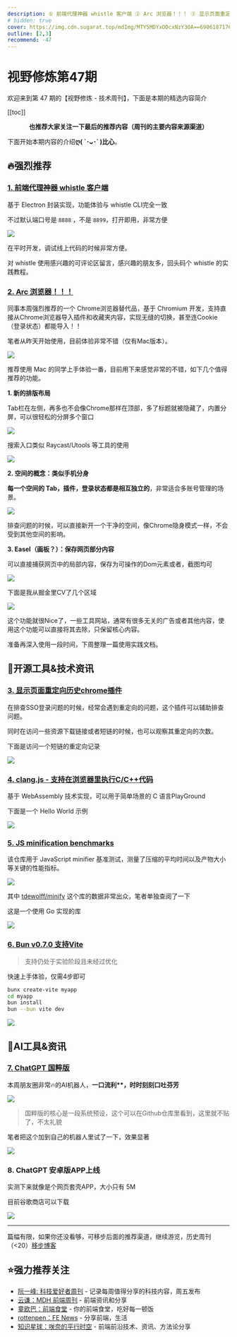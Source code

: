 ```yaml
---
description: ① 前端代理神器 whistle 客户端 ② Arc 浏览器！！！ ③ 显示页面重定向历史chrome插件 ④ clang.js - 支持在浏览器里执行C/C++代码 ⑤ JS minification benchmarks ⑥ Bun v0.7.0 支持Vite ⑦ ChatGPT 国粹版 ⑧ ChatGPT 安卓版APP上线
# hidden: true
cover: https://img.cdn.sugarat.top/mdImg/MTY5MDYxODcxNzY3OA==690618717678
outline: [2,3]
recommend: -47
---
```


# 视野修炼第47期

欢迎来到第 47 期的【视野修炼 - 技术周刊】，下面是本期的精选内容简介

[[toc]]

<center>

**​也推荐大家关注一下最后的推荐内容（周刊的主要内容来源渠道）**
</center>

下面开始本期内容的介绍**ღ( ´･ᴗ･` )比心**。
## 🔥强烈推荐
### [1. 前端代理神器 whistle 客户端](https://github.com/avwo/whistle-client)
基于 Electron 封装实现，功能体验与 whistle CLI完全一致

不过默认端口号是 `8888` ，不是 `8899`，打开即用，非常方便

![](https://img.cdn.sugarat.top/mdImg/MTY5MDYxNTg1MDE1NQ==690615850155)

在平时开发，调试线上代码的时候非常方便。

对 whistle 使用感兴趣的可评论区留言，感兴趣的朋友多，回头码个 whistle 的实践教程。

### [2. Arc 浏览器！！！](https://arc.net/)
同事本周强烈推荐的一个 Chrome浏览器替代品，基于 Chromium 开发，支持直接从Chrome浏览器导入插件和收藏夹内容，实现无缝的切换，甚至连Cookie（登录状态）都能导入！！

笔者从昨天开始使用，目前体验非常不错（仅有Mac版本）。

![](https://img.cdn.sugarat.top/mdImg/MTY5MDYxODcxNzY3OA==690618717678)

推荐使用 Mac 的同学上手体验一番，目前用下来感觉非常的不错，如下几个值得推荐的功能。

**1. 新的排版布局**

Tab栏在左侧，再多也不会像Chrome那样在顶部，多了标题就被隐藏了，内置分屏，可以很轻松的分屏多个窗口

![](https://img.cdn.sugarat.top/mdImg/MTY5MDYxOTIzOTQ5Nw==690619239497)

搜索入口类似 Raycast/Utools 等工具的使用

![](https://img.cdn.sugarat.top/mdImg/MTY5MDYxOTUxNTA1OA==690619515058)

**2. 空间的概念：类似手机分身**

**每一个空间的 Tab，插件，登录状态都是相互独立的**，非常适合多账号管理的场景。

![](https://img.cdn.sugarat.top/mdImg/MTY5MDYxOTY4MzcwNQ==690619683705)

排查问题的时候，可以直接新开一个干净的空间，像Chrome隐身模式一样，不会受到其他空间的影响。

**3. Easel（画板？）：保存网页部分内容**

可以直接捕获网页中的局部内容，保存为可操作的Dom元素或者，截图均可

![](https://img.cdn.sugarat.top/mdImg/MTY5MDYyMDM4Njk5Mg==690620386992)

下面是我从掘金里CV了几个区域

![](https://img.cdn.sugarat.top/mdImg/MTY5MDYyMDU3MzMzMQ==690620573331)

这个功能就很Nice了，一些工具网站，通常有很多无关的广告或者其他内容，使用这个功能可以直接将其去除，只保留核心内容。

准备再深入使用一段时间，下周整理一篇使用实践文档。

## 🔧开源工具&技术资讯

### [3. 显示页面重定向历史chrome插件](https://chrome.google.com/webstore/detail/link-redirect-trace/nnpljppamoaalgkieeciijbcccohlpoh/related)

在排查SSO登录问题的时候，经常会遇到重定向的问题，这个插件可以辅助排查问题。

同时在访问一些资源下载链接或者短链的时候，也可以观察其重定向的次数。

下面是访问一个短链的重定向记录

![](https://img.cdn.sugarat.top/mdImg/MTY5MDYxNjgwMDAzMg==690616800032)

### [4. clang.js - 支持在浏览器里执行C/C++代码](https://github.com/luoxuhai/clang.js)

基于 WebAssembly 技术实现，可以用于简单场景的 C 语言PlayGround

下面是一个 Hello World 示例

![](https://img.cdn.sugarat.top/mdImg/MTY5MDYxNzkyMTg1Nw==690617921857)

### [5. JS minification benchmarks](https://github.com/privatenumber/minification-benchmarks)

该仓库用于 JavaScript minifier 基准测试，测量了压缩的平均时间以及产物大小等关键的性能指标。

![](https://img.cdn.sugarat.top/mdImg/MTY5MDYxODA2NDcyNQ==690618064725)

其中 [tdewolff/minify](https://github.com/tdewolff/minify) 这个库的数据非常出众，笔者单独查阅了一下

这是一个使用 Go 实现的库

![](https://img.cdn.sugarat.top/mdImg/MTY5MDYxODM0OTQ0Mg==690618349442)

### [6. Bun v0.7.0 支持Vite](https://bun.sh/blog/bun-v0.7.0)
>支持仍处于实验阶段且未经过优化

快速上手体验，仅需4步即可

```sh
bunx create-vite myapp
cd myapp
bun install
bun --bun vite dev
```

![](https://img.cdn.sugarat.top/mdImg/MTY5MDYxODYyMDc4MQ==690618620781)

## 🤖AI工具&资讯
### [7. ChatGPT 国粹版](https://github.com/vastxie/Happy-ChatGPT)

本周朋友圈非常🔥的AI机器人，**一口流利\*\*，时时刻刻口吐芬芳**

![](https://img.cdn.sugarat.top/mdImg/MTY5MDYyMTU3MTMwMw==690621571303)

>国粹版的核心是一段系统预设，这个可以在Github仓库里看到，这里就不贴了，不太礼貌

笔者把这个加到自己的机器人里试了一下，效果显著

![](https://img.cdn.sugarat.top/mdImg/MTY5MDYyMTczNTk5Mw==690621735993)

### 8. ChatGPT 安卓版APP上线
实测下来就像是个网页套壳APP，大小只有 5M

目前谷歌商店可以下载

![](https://img.cdn.sugarat.top/mdImg/MTY5MDYyMzQ5ODEyMg==690623498122)

---

篇幅有限，如果你还没看够，可移步后面的推荐渠道，继续游览，历史周刊（<20）[移步博客](https://sugarat.top/weekly/index.html)

## ⭐️强力推荐关注
* [阮一峰: 科技爱好者周刊](https://www.ruanyifeng.com/blog/archives.html) - 记录每周值得分享的科技内容，周五发布
* [云谦：MDH 前端周刊](https://www.yuque.com/chencheng/mdh-weekly) - 前端资讯和分享
* [童欧巴：前端食堂](https://github.com/Geekhyt/weekly) - 你的前端食堂，吃好每一顿饭
* [rottenpen：FE News](https://rottenpen.zhubai.love/) - 分享前端，生活
* [知识星球：咲奈的平行时空](https://wx.zsxq.com/dweb2/index/group/15552285284822) - 前端前沿技术、资讯、方法论分享
